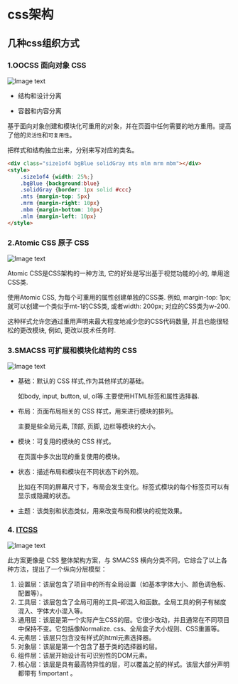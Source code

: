 # css架构

## 几种css组织方式

### 1.OOCSS 面向对象 CSS

![Image text](http://img.mp.itc.cn/upload/20170731/2c5d88cfa7c4418aae0286d02818e987.jpg)

- 结构和设计分离

- 容器和内容分离

基于面向对象创建和模块化可重用的对象，并在页面中任何需要的地方重用。提高了他的`灵活性`和`可复用性`。

把样式和结构独立出来，分别来写对应的类名。

```html
<div class="size1of4 bgBlue solidGray mts mlm mrm mbm"></div>
<style>
    .size1of4 {width: 25%;}
    .bgBlue {background:blue}
    .solidGray {border: 1px solid #ccc}
    .mts {margin-top: 5px}
    .mrm {margin-right: 10px}
    .mbm {margin-bottom: 10px}
    .mlm {margin-left: 10px}
</style>
```

### 2.Atomic CSS 原子 CSS

![Image text](http://img.mp.itc.cn/upload/20170731/1233075dceda47239690adafb64a8b0a.jpg)

Atomic CSS是CSS架构的一种方法, 它的好处是写出基于视觉功能的小的, 单用途CSS类.

使用Atomic CSS, 为每个可重用的属性创建单独的CSS类. 例如, margin-top: 1px; 就可以创建一个类似于mt-1的CSS类, 或者width: 200px; 对应的CSS类为w-200.

这种样式允许您通过重用声明来最大程度地减少您的CSS代码数量, 并且也能很轻松的更改模块, 例如, 更改以技术任务时.


### 3.SMACSS 可扩展和模块化结构的 CSS

![Image text](http://img.mp.itc.cn/upload/20170731/733af779372d43c8b5ff99a4ea683001.jpg)

+ 基础：默认的 CSS 样式,作为其他样式的基础。

    如body, input, button, ul, ol等.主要使用HTML标签和属性选择器.

+ 布局：页面布局相关的 CSS 样式，用来进行模块的排列。

    主要是些全局元素, 顶部, 页脚, 边栏等模块的大小。

+ 模块：可复用的模块的 CSS 样式。

    在页面中多次出现的重复使用的模块。

+ 状态：描述布局和模块在不同状态下的外观。

    比如在不同的屏幕尺寸下，布局会发生变化。标签式模块的每个标签页可以有显示或隐藏的状态。

+ 主题：该类别和状态类似，用来改变布局和模块的视觉效果。

### 4. [ITCSS](https://github.com/csswizardry/frcss)

![Image text](http://jbcdn1.b0.upaiyun.com/2016/01/b27e7918037e552d253eb784cda767ef.jpg)

此方案更像是 CSS 整体架构方案，与 SMACSS 横向分类不同，它综合了以上各种方法，提出了一个纵向分层模型：

1. 设置层：该层包含了项目中的所有全局设置（如基本字体大小、颜色调色板、配置等）。
2. 工具层：该层包含了全局可用的工具–即混入和函数。全局工具的例子有梯度混入、字体大小混入等。
3. 通用层：该层是第一个实际产生CSS的层。它很少改动，并且通常在不同项目中保持不变。它包括像Normalize. css、全局盒子大小规则、CSS重置等。
4. 元素层：该层只包含没有样式的html元素选择器。
5. 对象层：该层是第一个包含了基于类的选择器的层。
6. 组件层：该层开始设计有可识别性的DOM元素。
7. 核心层：该层是具有最高特异性的层，可以覆盖之前的样式。该层大部分声明都带有         !important 。

 